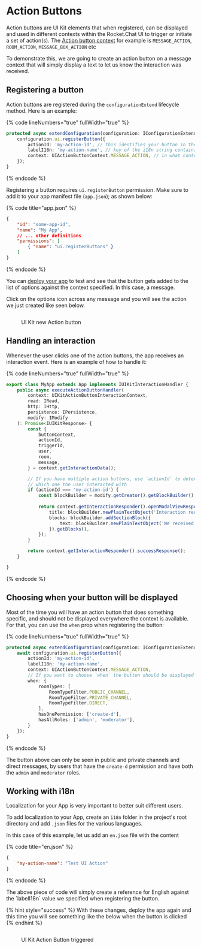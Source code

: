 # Action Buttons

Action buttons are UI Kit elements that when registered, can be displayed and used in different contexts within the Rocket.Chat UI to trigger or initiate a set of action(s). The [Action button context](https://rocketchat.github.io/Rocket.Chat.Apps-engine/enums/ui\_uiactionbuttoncontext.uiactionbuttoncontext.html#message\_action) for example is `MESSAGE_ACTION`, `ROOM_ACTION`, `MESSAGE_BOX_ACTION` etc

To demonstrate this, we are going to create an action button on a message context that will simply display a text to let us know the interaction was received.

## Registering a button

Action buttons are registered during the `configurationExtend` lifecycle method. Here is an example:

{% code lineNumbers="true" fullWidth="true" %}
```typescript
protected async extendConfiguration(configuration: IConfigurationExtend, environmentRead: IEnvironmentRead): Promise<void> {
    configuration.ui.registerButton({
        actionId: 'my-action-id', // this identifies your button in the interaction event
        labelI18n: 'my-action-name', // key of the i18n string containing the name of the button
        context: UIActionButtonContext.MESSAGE_ACTION, // in what context the action button will be displayed in the UI
    });
}
```
{% endcode %}

Registering a button requires `ui.registerButton` permission. Make sure to add it to your app manifest file (`app.json`); as shown below:

{% code title="app.json" %}
```json
{
    "id": "some-app-id",
    "name": "My App",
    // ... other definitions
    "permissions": [
        { "name": "ui.registerButtons" }
    ]
}
```
{% endcode %}

You can [deploy your app](../../getting-started/creating-an-app.md#testing-rocketchat-app) to test and see that the button gets added to the list of options against the context specified. In this case, a message.

Click on the options icon across any message and you will see the action we just created like seen below.

<figure><img src="../../../.gitbook/assets/UI Kit new Action Button" alt=""><figcaption><p>UI Kit new Action button</p></figcaption></figure>

## Handling an interaction

Whenever the user clicks one of the action buttons, the app receives an interaction event. Here is an example of how to handle it:

{% code lineNumbers="true" fullWidth="true" %}
```typescript
export class MyApp extends App implements IUIKitInteractionHandler {
    public async executeActionButtonHandler(
        context: UIKitActionButtonInteractionContext,
        read: IRead,
        http: IHttp,
        persistence: IPersistence,
        modify: IModify
    ): Promise<IUIKitResponse> {
        const { 
            buttonContext, 
            actionId, 
            triggerId, 
            user, 
            room, 
            message,
        } = context.getInteractionData();

        // If you have multiple action buttons, use `actionId` to determine 
        // which one the user interacted with
        if (actionId === 'my-action-id') {
            const blockBuilder = modify.getCreator().getBlockBuilder();
            
            return context.getInteractionResponder().openModalViewResponse({
                title: blockBuilder.newPlainTextObject('Interaction received'),
                blocks: blockBuilder.addSectionBlock({
                    text: blockBuilder.newPlainTextObject('We received your interaction, thanks!')
                }).getBlocks(),
            });
        }

        return context.getInteractionResponder().successResponse();
    }

}
```
{% endcode %}

## Choosing when your button will be displayed

Most of the time you will have an action button that does something specific, and should not be displayed everywhere the context is available. For that, you can use the `when` prop when registering the button:

{% code lineNumbers="true" fullWidth="true" %}
```typescript
protected async extendConfiguration(configuration: IConfigurationExtend, environmentRead: IEnvironmentRead): Promise<void> {
    await configuration.ui.registerButton({
        actionId: 'my-action-id',
        labelI18n: 'my-action-name',
        context: UIActionButtonContext.MESSAGE_ACTION,
        // If you want to choose `when` the button should be displayed
        when: {
            roomTypes: [
                RoomTypeFilter.PUBLIC_CHANNEL, 
                RoomTypeFilter.PRIVATE_CHANNEL, 
                RoomTypeFilter.DIRECT,
            ],
            hasOnePermission: ['create-d'],
            hasAllRoles: ['admin', 'moderator'],
        }
    });
}
```
{% endcode %}

The button above can only be seen in public and private channels and direct messages, by users that have the `create-d` permission and have both the `admin` and `moderator` roles.

## Working with i18n

Localization for your App is very important to better suit different users.

To add localization to your App, create an `i18n` folder in the project's root directory and add `.json` files for the various languages.

In this case of this example, let us add an `en.json` file with the content

{% code title="en.json" %}
```json
{
    "my-action-name": "Test UI Action"
}
```
{% endcode %}

The above piece of code will simply create a reference for English against the \`labelI18n\` value we specified when registering the button.

{% hint style="success" %}
With these changes, deploy the app again and this time you will see something like the below when the button is clicked
{% endhint %}

<figure><img src="../../../.gitbook/assets/UI Kit Action Button triggered" alt=""><figcaption><p>UI Kit Action Button triggered</p></figcaption></figure>
